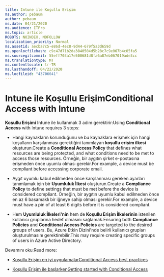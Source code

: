 ```yaml
---
title: Intune ile Koşullu Erişim
ms.author: pebaum
author: pebaum
ms.date: 04/21/2020
ms.audience: ITPro
ms.topic: article
ROBOTS: NOINDEX, NOFOLLOW
localization_priority: Normal
ms.assetid: aecba7c5-e86d-4ec8-9d44-679f5a3d659d
ms.openlocfilehash: c9c47d71b2da3840504d5b28c7c9e067b4c05fa5
ms.sourcegitcommit: 55eff703a17e500681d8fa6a87eb067019ade3cc
ms.translationtype: MT
ms.contentlocale: tr-TR
ms.lasthandoff: 04/22/2020
ms.locfileid: "43706041"
---
```

# <a name="conditional-access-with-intune"></a><span data-ttu-id="1816b-102">Intune ile Koşullu Erişim</span><span class="sxs-lookup"><span data-stu-id="1816b-102">Conditional Access with Intune</span></span>

<span data-ttu-id="1816b-103">**Koşullu Erişimi** Intune ile kullanmak 3 adım gerektirir:</span><span class="sxs-lookup"><span data-stu-id="1816b-103">Using **Conditional Access** with Intune requires 3 steps:</span></span> 
  
- <span data-ttu-id="1816b-104">Hangi kaynakların korunduğunu ve bu kaynaklara erişmek için hangi koşulların karşılanması gerektiğini tanımlayan **koşullu erişim ilkesi** oluşturun.</span><span class="sxs-lookup"><span data-stu-id="1816b-104">Create a **Conditional Access Policy** that defines what resources are being protected, and what conditions need to be met to access those resources.</span></span> <span data-ttu-id="1816b-105">Örneğin, bir aygıtın şirket e-postasına erişmeden önce uyumlu olması gerekir.</span><span class="sxs-lookup"><span data-stu-id="1816b-105">For example, a device must be compliant before accessing corporate email.</span></span> 
    
- <span data-ttu-id="1816b-106">Aygıt uyumlu kabul edilmeden önce karşılanması gereken ayarları tanımlamak için bir **Uyumluluk İlkesi** oluşturun.</span><span class="sxs-lookup"><span data-stu-id="1816b-106">Create a **Compliance Policy** to define settings that must be met before the device is considered compliant.</span></span> <span data-ttu-id="1816b-107">Örneğin, bir aygıtın uyumlu kabul edilmeden önce en az 6 basamaklı bir iğneye sahip olması gerekir.</span><span class="sxs-lookup"><span data-stu-id="1816b-107">For example, a device must have a pin of at least 6 digits before it is considered compliant.</span></span> 
    
- <span data-ttu-id="1816b-108">Hem **Uyumluluk İlkeleri'nin** hem de **Koşullu Erişim İlkelerinin** istenilen kullanıcı gruplarına hedef olmasını sağlamak.</span><span class="sxs-lookup"><span data-stu-id="1816b-108">Ensuring both **Compliance Policies** and **Conditional Access Policies** are targeted to the desired groups of users.</span></span> <span data-ttu-id="1816b-109">Bu, Azure Etkin Dizini'nde belirli kullanıcı grupları oluşturulmasını gerektirebilir.</span><span class="sxs-lookup"><span data-stu-id="1816b-109">This may require creating specific groups of users in Azure Active Directory.</span></span> 
    
<span data-ttu-id="1816b-110">Devamını oku:</span><span class="sxs-lookup"><span data-stu-id="1816b-110">Read more:</span></span>
  
- [<span data-ttu-id="1816b-111">Koşullu Erişim en iyi uygulamalar</span><span class="sxs-lookup"><span data-stu-id="1816b-111">Conditional Access best practices</span></span>](https://docs.microsoft.com/azure/active-directory/conditional-access/best-practices)
    
- [<span data-ttu-id="1816b-112">Koşullu Erişim ile başlarken</span><span class="sxs-lookup"><span data-stu-id="1816b-112">Getting started with Conditional Access </span></span>](https://docs.microsoft.com/azure/active-directory/active-directory-conditional-access-azure-portal-get-started)
    

